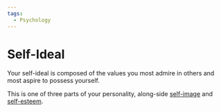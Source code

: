 ```yaml
---
tags:
  - Psychology
---
```


# Self-Ideal

Your self-ideal is composed of the values you most admire in others and most
aspire to possess yourself.

This is one of three parts of your personality, along-side
[self-image](/health/mental-health/self-image.md) and
[self-esteem](/health/mental-health/self-esteem.md).
